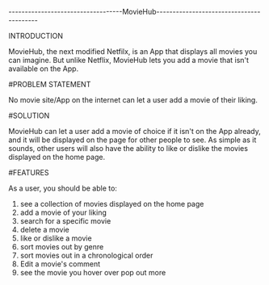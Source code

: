 -----------------------------------MovieHub-----------------------------------------

INTRODUCTION

MovieHub, the next modified Netfilx, is an App that displays all movies you can imagine. But unlike Netflix, MovieHub lets you add a movie that isn't available on the App.  

#PROBLEM STATEMENT

No movie site/App on the internet can let a user add a movie of their liking.  

#SOLUTION

MovieHub can let a user add a movie of choice if it isn't on the App already, and it will be displayed on the page for other people to see. As simple as it sounds, other users will also have the ability to like or dislike the movies displayed on the home page.

#FEATURES

As a user, you should be able to:
1. see a collection of movies displayed on the home page
2. add a movie of your liking
3. search for a specific movie
4. delete a movie
5. like or dislike a movie
6. sort movies out by genre
7. sort movies out in a chronological order
8. Edit a movie's comment
9. see the movie you hover over pop out more
